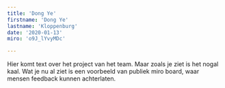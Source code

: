 ```yaml
---
title: 'Dong Ye'
firstname: 'Dong Ye'
lastname: 'Kloppenburg'
date: '2020-01-13'
miro: 'o9J_lYvyMDc'

---
```


Hier komt text over het project van het team. Maar zoals je ziet is het nogal kaal. Wat je nu al ziet is een voorbeeld van publiek miro board, waar mensen feedback kunnen achterlaten.

